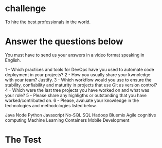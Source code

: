 # challenge
To hire the best professionals in the world.

# Answer the questions below

You must have to send us your answers in a video format speaking in English.

1 - Which practices and tools for DevOps have you used to automate code deployment in your projects?
2 - How you usually share your kwnoledge with your team? Justify.
3 - Which workflow would you use to ensure the stability, confiability and maturity in projects that use Git as version control?
4 - Which were the last tree projects you have worked on and what was your role?
5 - Please share any highligths or outstanding that you have worked/contributed on.
6 - Please, avaluate your knowledge in the technologies and methodologies listed below.

Java 
Node
Python
Javascript
No-SQL
SQL
Hadoop
Bluemix
Agile
cognitive computing
Machine Learning
Containers
Mobile Development

# The Test
